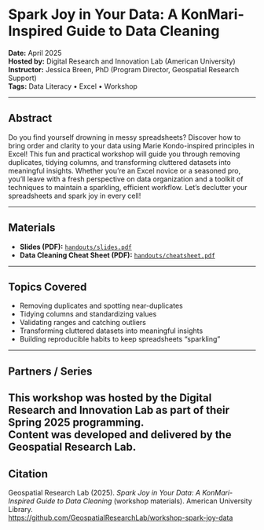 # Spark Joy in Your Data: A KonMari-Inspired Guide to Data Cleaning

**Date:** April 2025   
**Hosted by:** Digital Research and Innovation Lab (American University)  
**Instructor:** Jessica Breen, PhD (Program Director, Geospatial Research Support)  
**Tags:** Data Literacy • Excel • Workshop

---

## Abstract

Do you find yourself drowning in messy spreadsheets? Discover how to bring order and clarity to your data using Marie Kondo-inspired principles in Excel! This fun and practical workshop will guide you through removing duplicates, tidying columns, and transforming cluttered datasets into meaningful insights. Whether you’re an Excel novice or a seasoned pro, you’ll leave with a fresh perspective on data organization and a toolkit of techniques to maintain a sparkling, efficient workflow. Let’s declutter your spreadsheets and spark joy in every cell!

---

## Materials

- **Slides (PDF):** [`handouts/slides.pdf`](handouts/slides.pdf)  
- **Data Cleaning Cheat Sheet (PDF):** [`handouts/cheatsheet.pdf`](handouts/cheatsheet.pdf)  

---

## Topics Covered

- Removing duplicates and spotting near-duplicates  
- Tidying columns and standardizing values  
- Validating ranges and catching outliers  
- Transforming cluttered datasets into meaningful insights  
- Building reproducible habits to keep spreadsheets “sparkling”  

---

## Partners / Series

This workshop was hosted by the **Digital Research and Innovation Lab** as part of their Spring 2025 programming.  
Content was developed and delivered by the **Geospatial Research Lab**.
---

## Citation

Geospatial Research Lab (2025). *Spark Joy in Your Data: A KonMari-Inspired Guide to Data Cleaning* (workshop materials). American University Library.  
https://github.com/GeospatialResearchLab/workshop-spark-joy-data
